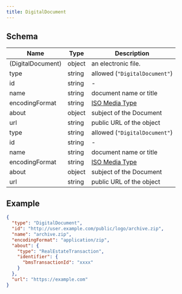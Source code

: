 ```yaml
---
title: DigitalDocument
---
```

## Schema

| Name | Type | Description |
|---|---|---|
| (DigitalDocument) | object | an electronic file. |
| type | string | allowed (`"DigitalDocument"`)  |
| id | string | - |
| name | string | document name or title |
| encodingFormat | string | [ISO Media Type](https://www.iana.org/assignments/media-types/media-types.xhtml) |
| about | object | subject of the Document |
| url | string | public URL of the object |
| type | string | allowed (`"DigitalDocument"`)  |
| id | string | - |
| name | string | document name or title |
| encodingFormat | string | [ISO Media Type](https://www.iana.org/assignments/media-types/media-types.xhtml) |
| about | object | subject of the Document |
| url | string | public URL of the object |

## Example



```json
{
  "type": "DigitalDocument",
  "id": "http://user.example.com/public/logo/archive.zip",
  "name": "archive.zip",
  "encodingFormat": "application/zip",
  "about": {
    "type": "RealEstateTransaction",
    "identifier": {
      "bmsTransactionId": "xxxx"
    }
  },
  "url": "https://example.com"
}
```

